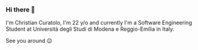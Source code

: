 ### Hi there 👋

I'm Christian Curatolo, I'm 22 y/o and currently I'm a Software Engineering Student at Università degli Studi di Modena e Reggio-Emilia in Italy. 

See you around 😉
